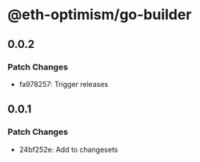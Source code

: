 # @eth-optimism/go-builder

## 0.0.2

### Patch Changes

- fa978257: Trigger releases

## 0.0.1

### Patch Changes

- 24bf252e: Add to changesets
